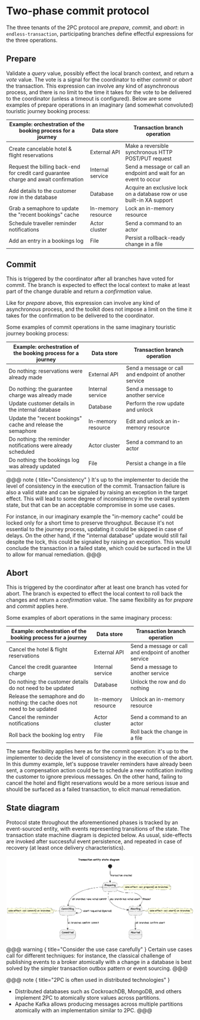 # Two-phase commit protocol
The three tenants of the 2PC protocol are *prepare*, *commit*, and *abort*: in `endless-transaction`, participating branches define effectful expressions for the three operations.

## Prepare
Validate a *query* value, possibly effect the local branch context, and return a *vote* value. The vote is a signal for the coordinator to either *commit* or *abort* the transaction. This expression can involve any kind of asynchronous process, and there is no limit to the time it takes for the vote to be delivered to the coordinator (unless a timeout is configured).
Below are some examples of prepare operations in an imaginary (and somewhat convoluted) touristic journey booking process:

| Example: orchestration of the booking process for a journey                          | Data store         | Transaction branch operation                                           |
|--------------------------------------------------------------------------------------|--------------------|------------------------------------------------------------------------|
| Create cancelable hotel & flight reservations                                        | External API       | Make a reversible synchronous HTTP POST/PUT request                    |
| Request the billing back-end for credit card guarantee charge and await confirmation | Internal service   | Send a message or call an endpoint and wait for an event to occur      |
| Add details to the customer row in the database                                      | Database           | Acquire an exclusive lock on a database row or use built-in XA support |
| Grab a semaphore to update the "recent bookings" cache                               | In-memory resource | Lock an in-memory resource                                             |
| Schedule traveller reminder notifications                                            | Actor cluster      | Send a command to an actor                                             |
| Add an entry in a bookings log                                                       | File               | Persist a rollback-ready change in a file                              |

## Commit
This is triggered by the coordinator after all branches have voted for commit. The branch is expected to effect the local context to make at least part of the change durable and return a *confirmation* value.

Like for *prepare* above, this expression can involve any kind of asynchronous process, and the toolkit does not impose a limit on the time it takes for the confirmation to be delivered to the coordinator.

Some examples of commit operations in the same imaginary touristic journey booking process:

| Example: orchestration of the booking process for a journey   | Data store         | Transaction branch operation                           |
|---------------------------------------------------------------|--------------------|--------------------------------------------------------|
| Do nothing: reservations were already made                    | External API       | Send a message or call and endpoint of another service |
| Do nothing: the guarantee charge was already made             | Internal service   | Send a message to another service                      |
| Update customer details in the internal database              | Database           | Perform the row update and unlock                      |
| Update the "recent bookings" cache and release the semaphore  | In-memory resource | Edit and unlock an in-memory resource                  |
| Do nothing: the reminder notifications were already scheduled | Actor cluster      | Send a command to an actor                             |
| Do nothing: the bookings log was already updated              | File               | Persist a change in a file                             |

@@@ note { title="Consistency" }
It's up to the implementer to decide the level of consistency in the execution of the commit. Transaction failure is also a valid state and can be signaled by raising an exception in the target effect. This will lead to some degree of inconsistency in the overall system state, but that can be an acceptable compromise in some use cases.

For instance, in our imaginary example the "in-memory cache" could be locked only for a short time to preserve throughput. Because it's not essential to the journey process, updating it could be skipped in case of delays. On the other hand, if the "internal database" update would still fail despite the lock, this could be signaled by raising an exception. This would conclude the transaction in a failed state, which could be surfaced in the UI to allow for manual remediation.
@@@

## Abort

This is triggered by the coordinator after at least one branch has voted for abort. The branch is expected to effect the local context to roll back the changes and return a *confirmation* value. The same flexibility as for *prepare* and *commit* applies here.

Some examples of abort operations in the same imaginary process:

| Example: orchestration of the booking process for a journey                 | Data store         | Transaction branch operation                           |
|-----------------------------------------------------------------------------|--------------------|--------------------------------------------------------|
| Cancel the hotel & flight reservations                                      | External API       | Send a message or call and endpoint of another service |
| Cancel the credit guarantee charge                                          | Internal service   | Send a message to another service                      |
| Do nothing: the customer details do not need to be updated                  | Database           | Unlock the row and do nothing                          |
| Release the semaphore and do nothing: the cache does not need to be updated | In-memory resource | Unlock an in-memory resource                           |
| Cancel the reminder notifications                                           | Actor cluster      | Send a command to an actor                             |
| Roll back the booking log entry                                             | File               | Roll back the change in a file                         |

The same flexibility applies here as for the commit operation: it's up to the implementer to decide the level of consistency in the execution of the abort. In this dummy example, let's suppose traveler reminders have already been sent, a compensation action could be to schedule a new notification inviting the customer to ignore previous messages. On the other hand, failing to cancel the hotel and flight reservations would be a more serious issue and should be surfaced as a failed transaction, to elicit manual remediation.

## State diagram

Protocol state throughout the aforementioned phases is tracked by an event-sourced entity, with events representing transitions of the state. The transaction state machine diagram is depicted below. As usual, side-effects are invoked after successful event persistence, and repeated in case of recovery (at least once delivery characteristics).

<img src="diagrams/TransactionEntity.png"/>

@@@ warning { title="Consider the use case carefully" }
Certain use cases call for different techniques: for instance, the classical challenge of publishing events to a broker atomically with a change in a database is best solved by the simpler transaction outbox pattern or event sourcing.
@@@

@@@ note { title="2PC is often used in distributed technologies" }
- Distributed databases such as CockroachDB, MongoDB, and others implement 2PC to atomically store values across partitions.
- Apache Kafka allows producing messages across multiple partitions atomically with an implementation similar to 2PC.
@@@
